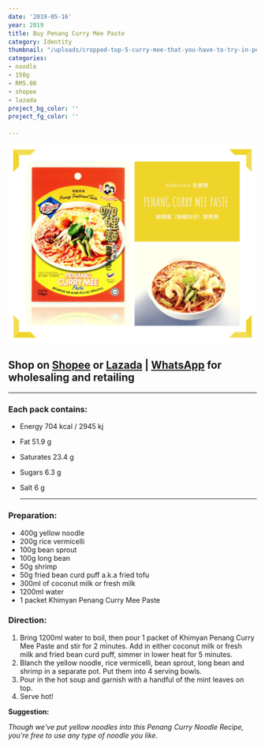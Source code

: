 ```yaml
---
date: '2019-05-16'
year: 2019
title: Buy Penang Curry Mee Paste
category: Identity
thumbnail: "/uploads/cropped-top-5-curry-mee-that-you-have-to-try-in-penang.jpg"
categories:
- noodle
- 150g
- RM5.00
- shopee
- lazada
project_bg_color: ''
project_fg_color: ''

---
```

![](/uploads/penang-curry-mee-paste.png)

## Shop on  [Shopee](https://shopee.com.my/Halal-Khimyan-Penang-Local-Curry-Mee-Paste-i.270483561.5437081862) or [Lazada](https://www.lazada.com.my/products/ready-stock-khimyan-curry-brand-instant-paste-halal-penang-curry-mee-paste-i1921974270-s7739228667.html?spm=a2o4k.searchList.list.3.69ea6697qwxSRW&search=1) | [WhatsApp](https://wa.link/qs3l7h) for wholesaling and retailing

***

### Each pack contains:

* Energy 704 kcal / 2945 kj
* Fat 51.9 g
* Saturates 23.4 g
* Sugars 6.3 g
* Salt 6 g

  ***

### **Preparation:**

* 400g yellow noodle
* 200g rice vermicelli
* 100g bean sprout
* 100g long bean
* 50g shrimp
* 50g fried bean curd puff a.k.a fried tofu
* 300ml of coconut milk or fresh milk
* 1200ml water
* 1 packet Khimyan Penang Curry Mee Paste

### **Direction:**

1. Bring 1200ml water to boil, then pour 1 packet of Khimyan Penang Curry Mee Paste and stir for 2 minutes. Add in either coconut milk or fresh milk and fried bean curd puff, simmer in lower heat for 5 minutes.
2. Blanch the yellow noodle, rice vermicelli, bean sprout, long bean and shrimp in a separate pot. Put them into 4 serving bowls.
3. Pour in the hot soup and garnish with a handful of the mint leaves on top.
4. Serve hot!

**Suggestion:**

_Though we've put yellow noodles into this Penang Curry Noodle Recipe, you're free to use any type of noodle you like._